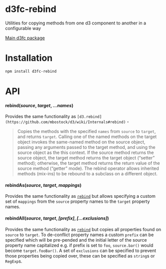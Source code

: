 # d3fc-rebind

Utilities for copying methods from one d3 component to another in a configurable way

[Main d3fc package](https://github.com/ScottLogic/d3fc)

# Installation

```bash
npm install d3fc-rebind
```

# API

#### **rebind**(*source*, *target*, *...names*)

Provides the same functionality as `[d3.rebind](https://github.com/mbostock/d3/wiki/Internals#rebind)` -

> Copies the methods with the specified `names` from `source` to `target`, and returns `target`. Calling one of the named methods on the target object invokes the same-named method on the source object, passing any arguments passed to the target method, and using the source object as the this context. If the source method returns the source object, the target method returns the target object (“setter” method); otherwise, the target method returns the return value of the source method (“getter” mode). The rebind operator allows inherited methods (mix-ins) to be rebound to a subclass on a different object.

#### **rebindAs**(*source*, *target*, *mappings*)

Provides the same functionality as [`rebind`](#rebind) but allows specifying a custom set of `mappings` from the `source` property names to the `target` property names.

#### **rebindAll**(*source*, *target*, *[prefix]*, *[...exclusions]*)

Provides the same functionality as [`rebind`](#rebind) but copies all properties found on `source` to `target`. To de-conflict property names a custom `prefix` can be specified which will be pre-pended and the initial letter of the source property name capitalized e.g. if prefix is set to `foo`, `source.bar()` would become `target.fooBar()`. A  set of `exclusions` can be specified to prevent those properties being copied over, these can be specified as `string`s or `RegExp`s.
